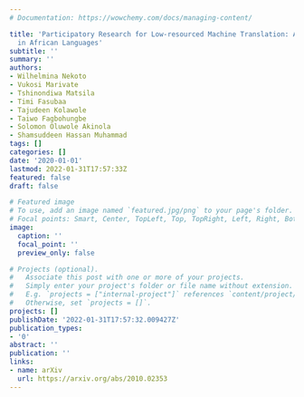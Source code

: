 ```yaml
---
# Documentation: https://wowchemy.com/docs/managing-content/

title: 'Participatory Research for Low-resourced Machine Translation: A Case Study
  in African Languages'
subtitle: ''
summary: ''
authors:
- Wilhelmina Nekoto
- Vukosi Marivate
- Tshinondiwa Matsila
- Timi Fasubaa
- Tajudeen Kolawole
- Taiwo Fagbohungbe
- Solomon Oluwole Akinola
- Shamsuddeen Hassan Muhammad
tags: []
categories: []
date: '2020-01-01'
lastmod: 2022-01-31T17:57:33Z
featured: false
draft: false

# Featured image
# To use, add an image named `featured.jpg/png` to your page's folder.
# Focal points: Smart, Center, TopLeft, Top, TopRight, Left, Right, BottomLeft, Bottom, BottomRight.
image:
  caption: ''
  focal_point: ''
  preview_only: false

# Projects (optional).
#   Associate this post with one or more of your projects.
#   Simply enter your project's folder or file name without extension.
#   E.g. `projects = ["internal-project"]` references `content/project/deep-learning/index.md`.
#   Otherwise, set `projects = []`.
projects: []
publishDate: '2022-01-31T17:57:32.009427Z'
publication_types:
- '0'
abstract: ''
publication: ''
links:
- name: arXiv
  url: https://arxiv.org/abs/2010.02353
---
```

